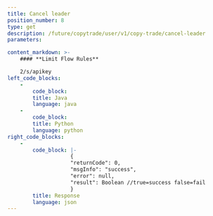 ```yaml
---
title: Cancel leader
position_number: 8
type: get
description: /future/copytrade/user/v1/copy-trade/cancel-leader
parameters:

content_markdown: >-
    #### **Limit Flow Rules**

    2/s/apikey
left_code_blocks:
    -
        code_block:
        title: Java
        language: java
    -
        code_block:
        title: Python
        language: python
right_code_blocks:
    -
        code_block: |-
                    {
                    "returnCode": 0,
                    "msgInfo": "success",
                    "error": null,
                    "result": Boolean //true=success false=fail
                    }
        title: Response
        language: json
---
```

